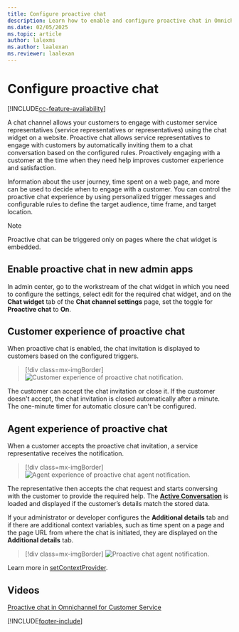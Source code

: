 ```yaml
---
title: Configure proactive chat
description: Learn how to enable and configure proactive chat in Omnichannel for Customer Service and how it works at runtime.
ms.date: 02/05/2025
ms.topic: article
author: lalexms
ms.author: laalexan
ms.reviewer: laalexan
---
```


# Configure proactive chat

[!INCLUDE[cc-feature-availability](../../includes/cc-feature-availability.md)]

A chat channel allows your customers to engage with customer service representatives (service representatives or representatives) using the chat widget on a website. Proactive chat allows service representatives to engage with customers by automatically inviting them to a chat conversation based on the configured rules. Proactively engaging with a customer at the time when they need help improves customer experience and satisfaction.

Information about the user journey, time spent on a web page, and more can be used to decide when to engage with a customer. You can control the proactive chat experience by using personalized trigger messages and configurable rules to define the target audience, time frame, and target location.

> [!NOTE]
> Proactive chat can be triggered only on pages where the chat widget is embedded.

## Enable proactive chat in new admin apps

In admin center, go to the workstream of the chat widget in which you need to configure the settings, select edit for the required chat widget, and on the **Chat widget** tab of the **Chat channel settings** page, set the toggle for **Proactive chat** to **On**.

## Customer experience of proactive chat

When proactive chat is enabled, the chat invitation is displayed to customers based on the configured triggers.

> [!div class=mx-imgBorder]
> ![Customer experience of proactive chat notification.](../media/proactive-chat-invite.png "Customer experience of proactive chat notification")

The customer can accept the chat invitation or close it. If the customer doesn't accept, the chat invitation is closed automatically after a minute. The one-minute timer for automatic closure can't be configured.


## Agent experience of proactive chat

When a customer accepts the proactive chat invitation, a service representative receives the notification.

> [!div class=mx-imgBorder]
> ![Agent experience of proactive chat agent notification.](../media/proactive-chat-agent.png "Agent experience of proactive chat agent notification")

The representative then accepts the chat request and starts conversing with the customer to provide the required help. The [**Active Conversation**](../use/oc-customer-summary.md) is loaded and displayed if the customer’s details match the stored data. 

If your administrator or developer configures the **Additional details** tab and if there are additional context variables, such as time spent on a page and the page URL from where the chat is initiated, they are displayed on the **Additional details** tab. 

> [!div class=mx-imgBorder]
> ![Proactive chat agent notification.](../media/proactive-chat-addl-details.png "Proactive chat agent notification")

Learn more in [setContextProvider](../develop/reference/methods/setContextProvider.md).

## Videos

[Proactive chat in Omnichannel for Customer Service](https://go.microsoft.com/fwlink/p/?linkid=2114614)



[!INCLUDE[footer-include](../../includes/footer-banner.md)]
